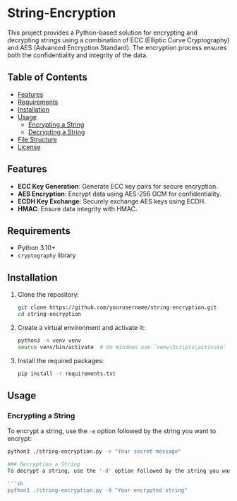 # String-Encryption

This project provides a Python-based solution for encrypting and decrypting strings using a combination of ECC (Elliptic Curve Cryptography) and AES (Advanced Encryption Standard). The encryption process ensures both the confidentiality and integrity of the data.

## Table of Contents

- [Features](#features)
- [Requirements](#requirements)
- [Installation](#installation)
- [Usage](#usage)
  - [Encrypting a String](#encrypting-a-string)
  - [Decrypting a String](#decrypting-a-string)
- [File Structure](#file-structure)
- [License](#license)

## Features

- **ECC Key Generation**: Generate ECC key pairs for secure encryption.
- **AES Encryption**: Encrypt data using AES-256 GCM for confidentiality.
- **ECDH Key Exchange**: Securely exchange AES keys using ECDH.
- **HMAC**: Ensure data integrity with HMAC.

## Requirements

- Python 3.10+
- `cryptography` library

## Installation

1. Clone the repository:
    ```sh
    git clone https://github.com/yourusername/string-encryption.git
    cd string-encryption
    ```

2. Create a virtual environment and activate it:
    ```sh
    python3 -m venv venv
    source venv/bin/activate  # On Windows use `venv\Scripts\activate`
    ```

3. Install the required packages:
    ```sh
    pip install -r requirements.txt
    ```

## Usage

### Encrypting a String

To encrypt a string, use the `-e` option followed by the string you want to encrypt:

```sh
python3 ./string-encryption.py -e "Your secret message"

### Decryption a String
To decrypt a string, use the '-d' option followed by the string you want to decrypt:

'''sh
python3 ./string-encryption.py -d "Your encrypted string"
